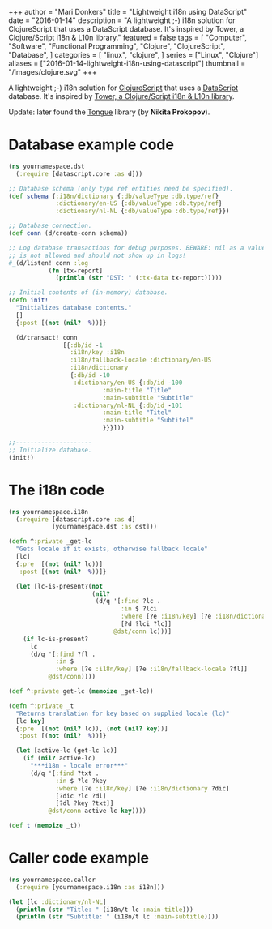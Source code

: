 +++
author = "Mari Donkers"
title = "Lightweight i18n using DataScript"
date = "2016-01-14"
description = "A lightweight ;-) i18n solution for ClojureScript that uses a DataScript database. It's inspired by Tower, a Clojure/Script i18n & L10n library."
featured = false
tags = [
    "Computer",
    "Software",
    "Functional Programming",
    "Clojure",
    "ClojureScript",
    "Database",
]
categories = [
    "linux",
    "clojure",
]
series = ["Linux", "Clojure"]
aliases = ["2016-01-14-lightweight-i18n-using-datascript"]
thumbnail = "/images/clojure.svg"
+++

A lightweight ;-) i18n solution for [ClojureScript](https://github.com/clojure/clojurescript) that uses a [DataScript](https://github.com/tonsky/datascript) database. It's inspired by [Tower, a Clojure/Script i18n & L10n library](https://github.com/ptaoussanis/tower).

Update: later found the [Tongue](https://github.com/tonsky/tongue) library (by **Nikita Prokopov**).
<!--more-->

# Database example code

``` clojure
(ns yournamespace.dst
  (:require [datascript.core :as d]))

;; Database schema (only type ref entities need be specified).
(def schema {:i18n/dictionary {:db/valueType :db.type/ref}
             :dictionary/en-US {:db/valueType :db.type/ref}
             :dictionary/nl-NL {:db/valueType :db.type/ref}})

;; Database connection.
(def conn (d/create-conn schema))

;; Log database transactions for debug purposes. BEWARE: nil as a value
;; is not allowed and should not show up in logs!
#_(d/listen! conn :log
           (fn [tx-report]
             (println (str "DST: " (:tx-data tx-report)))))

;; Initial contents of (in-memory) database.
(defn init!
  "Initializes database contents."
  []
  {:post [(not (nil?  %))]}

  (d/transact! conn
               [{:db/id -1
                 :i18n/key :i18n
                 :i18n/fallback-locale :dictionary/en-US
                 :i18n/dictionary
                 {:db/id -10
                  :dictionary/en-US {:db/id -100
                          :main-title "Title"
                          :main-subtitle "Subtitle"
                  :dictionary/nl-NL {:db/id -101
                          :main-title "Titel"
                          :main-subtitle "Subtitel"
                          }}}]))

;;---------------------
;; Initialize database.
(init!)
```

# The i18n code

``` clojure
(ns yournamespace.i18n
  (:require [datascript.core :as d]
            [yournamespace.dst :as dst]))

(defn ^:private _get-lc
  "Gets locale if it exists, otherwise fallback locale"
  [lc]
  {:pre  [(not (nil? lc))]
   :post [(not (nil?  %))]}

  (let [lc-is-present?(not
                       (nil?
                        (d/q '[:find ?lc .
                               :in $ ?lci
                               :where [?e :i18n/key] [?e :i18n/dictionary ?d]
                               [?d ?lci ?lc]]
                             @dst/conn lc)))]
    (if lc-is-present?
      lc
      (d/q '[:find ?fl .
             :in $
             :where [?e :i18n/key] [?e :i18n/fallback-locale ?fl]]
           @dst/conn))))

(def ^:private get-lc (memoize _get-lc))

(defn ^:private _t
  "Returns translation for key based on supplied locale (lc)"
  [lc key]
  {:pre  [(not (nil? lc)), (not (nil? key))]
   :post [(not (nil?  %))]}

  (let [active-lc (get-lc lc)]
    (if (nil? active-lc)
      "***i18n - locale error***"
      (d/q '[:find ?txt .
             :in $ ?lc ?key
             :where [?e :i18n/key] [?e :i18n/dictionary ?dic]
             [?dic ?lc ?dl]
             [?dl ?key ?txt]]
           @dst/conn active-lc key))))

(def t (memoize _t))
```

# Caller code example

``` clojure
(ns yournamespace.caller
  (:require [yournamespace.i18n :as i18n]))

(let [lc :dictionary/nl-NL]
  (println (str "Title: " (i18n/t lc :main-title)))
  (println (str "Subtitle: " (i18n/t lc :main-subtitle))))
```
